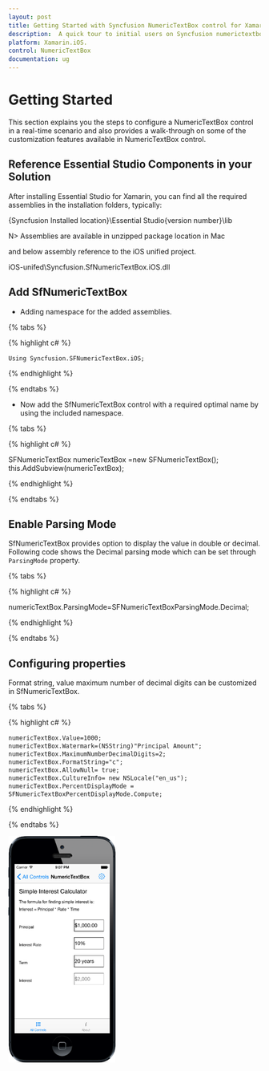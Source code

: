 ```yaml
---
layout: post
title: Getting Started with Syncfusion NumericTextBox control for Xamarin.iOS.
description:  A quick tour to initial users on Syncfusion numerictextbox control for Xamarin.iOS platform 
platform: Xamarin.iOS.
control: NumericTextBox
documentation: ug
---
```


# Getting Started

This section explains you the steps to configure a NumericTextBox control in a real-time scenario and also provides a walk-through on some of the customization features available in NumericTextBox control.
                        
## Reference Essential Studio Components in your Solution

After installing Essential Studio for Xamarin, you can find all the required assemblies in the installation folders, typically:

{Syncfusion Installed location}\Essential Studio{version number}\lib

N> Assemblies are available in unzipped package location in Mac

and below assembly reference to the iOS unified project.

iOS-unifed\Syncfusion.SfNumericTextBox.iOS.dll

## Add SfNumericTextBox

* Adding namespace for the added assemblies. 

{% tabs %}

{% highlight c# %}

	Using Syncfusion.SFNumericTextBox.iOS; 

{% endhighlight %}

{% endtabs %}

* Now add the SfNumericTextBox control with a required optimal name by using the included namespace.

{% tabs %}

{% highlight c# %}

SFNumericTextBox numericTextBox =new SFNumericTextBox();
this.AddSubview(numericTextBox); 

{% endhighlight %}

{% endtabs %}

## Enable Parsing Mode

SfNumericTextBox provides option to display the value in double or decimal. Following code shows the Decimal parsing mode which can be set through `ParsingMode` property.

{% tabs %}

{% highlight c# %}

numericTextBox.ParsingMode=SFNumericTextBoxParsingMode.Decimal;
	
{% endhighlight %}

{% endtabs %}

## Configuring properties

Format string, value maximum number of decimal digits can be customized in SfNumericTextBox.

{% tabs %}

{% highlight c# %}

	numericTextBox.Value=1000;
	numericTextBox.Watermark=(NSString)"Principal Amount";
	numericTextBox.MaximumNumberDecimalDigits=2;
	numericTextBox.FormatString="c";
	numericTextBox.AllowNull= true;
	numericTextBox.CultureInfo= new NSLocale("en_us");
	numericTextBox.PercentDisplayMode = SFNumericTextBoxPercentDisplayMode.Compute;

{% endhighlight %}

{% endtabs %}

![](images/NumericTextBox-iOS.png)